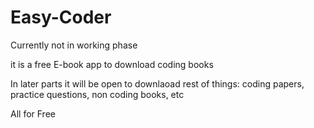 # Easy-Coder
Currently not in working phase

it is a free E-book app to download coding books

In later parts it will be open to downlaoad rest of things: coding papers,      
                                                      practice questions,
                                                      non coding books, etc
                                                      
All for Free                                                      
